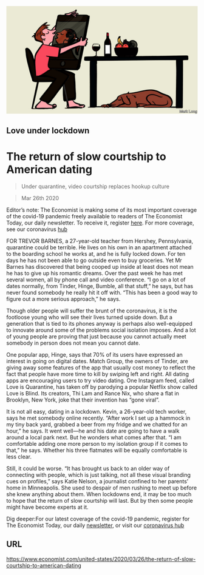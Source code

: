 ![](./images/20200328_USD001_1.jpg)

## Love under lockdown

# The return of slow courtship to American dating

> Under quarantine, video courtship replaces hookup culture

> Mar 26th 2020

Editor’s note: The Economist is making some of its most important coverage of the covid-19 pandemic freely available to readers of The Economist Today, our daily newsletter. To receive it, register [here](https://www.economist.com//newslettersignup). For more coverage, see our coronavirus [hub](https://www.economist.com//coronavirus)

FOR TREVOR BARNES, a 27-year-old teacher from Hershey, Pennsylvania, quarantine could be terrible. He lives on his own in an apartment attached to the boarding school he works at, and he is fully locked down. For ten days he has not been able to go outside even to buy groceries. Yet Mr Barnes has discovered that being cooped up inside at least does not mean he has to give up his romantic dreams. Over the past week he has met several women, all by phone call and video conference. “I go on a lot of dates normally, from Tinder, Hinge, Bumble, all that stuff,” he says, but has never found somebody he really hit it off with. “This has been a good way to figure out a more serious approach,” he says.

Though older people will suffer the brunt of the coronavirus, it is the footloose young who will see their lives turned upside down. But a generation that is tied to its phones anyway is perhaps also well-equipped to innovate around some of the problems social isolation imposes. And a lot of young people are proving that just because you cannot actually meet somebody in person does not mean you cannot date.

One popular app, Hinge, says that 70% of its users have expressed an interest in going on digital dates. Match Group, the owners of Tinder, are giving away some features of the app that usually cost money to reflect the fact that people have more time to kill by swiping left and right. All dating apps are encouraging users to try video dating. One Instagram feed, called Love is Quarantine, has taken off by parodying a popular Netflix show called Love is Blind. Its creators, Thi Lam and Rance Nix, who share a flat in Brooklyn, New York, joke that their invention has “gone viral”.

It is not all easy, dating in a lockdown. Kevin, a 26-year-old tech worker, says he met somebody online recently. “After work I set up a hammock in my tiny back yard, grabbed a beer from my fridge and we chatted for an hour,” he says. It went well—he and his date are going to have a walk around a local park next. But he wonders what comes after that. “I am comfortable adding one more person to my isolation group if it comes to that,” he says. Whether his three flatmates will be equally comfortable is less clear.

Still, it could be worse. “It has brought us back to an older way of connecting with people, which is just talking, not all these visual branding cues on profiles,” says Katie Nelson, a journalist confined to her parents’ home in Minneapolis. She used to despair of men rushing to meet up before she knew anything about them. When lockdowns end, it may be too much to hope that the return of slow courtship will last. But by then some people might have become experts at it.

Dig deeper:For our latest coverage of the covid-19 pandemic, register for The Economist Today, our daily [newsletter](https://www.economist.com//newslettersignup), or visit our [coronavirus hub](https://www.economist.com//coronavirus)

## URL

https://www.economist.com/united-states/2020/03/26/the-return-of-slow-courtship-to-american-dating
